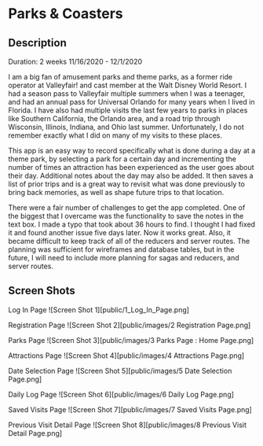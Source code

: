 # Parks & Coasters

## Description

Duration: 2 weeks 11/16/2020 - 12/1/2020

I am a big fan of amusement parks and theme parks, as a former ride operator at Valleyfair! and cast member at the Walt Disney World Resort.  I had a season pass to Valleyfair multiple summers when I was a teenager, and had an annual pass for Universal Orlando for many years when I lived in Florida.  I have also had multiple visits the last few years to parks in places like Southern California, the Orlando area, and a road trip through Wisconsin, Illinois, Indiana, and Ohio last summer.  Unfortunately, I do not remember exactly what I did on many of my visits to these places.

This app is an easy way to record specifically what is done during a day at a theme park, by selecting a park for a certain day and incrementing the number of times an attraction has been experienced as the user goes about their day.  Additional notes about the day may also be added.  It then saves a list of prior trips and is a great way to revisit what was done previously to bring back memories, as well as shape future trips to that location.

There were a fair number of challenges to get the app completed.  One of the biggest that I overcame was the functionality to save the notes in the text box.  I made a typo that took about 36 hours to find.  I thought I had fixed it and found another issue five days later.  Now it works great.  Also, it became difficult to keep track of all of the reducers and server routes.  The planning was sufficient for wireframes and database tables, but in the future, I will need to include more planning for sagas and reducers, and server routes.

## Screen Shots

Log In Page
![Screen Shot 1][public/1_Log_In_Page.png]

Registration Page
![Screen Shot 2][public/images/2 Registration Page.png]

Parks Page
![Screen Shot 3][public/images/3 Parks Page : Home Page.png]

Attractions Page
![Screen Shot 4][public/images/4 Attractions Page.png]

Date Selection Page
![Screen Shot 5][public/images/5 Date Selection Page.png]

Daily Log Page
![Screen Shot 6][public/images/6 Daily Log Page.png]

Saved Visits Page
![Screen Shot 7][public/images/7 Saved Visits Page.png]

Previous Visit Detail Page
![Screen Shot 8][public/images/8 Previous Visit Detail Page.png]

















